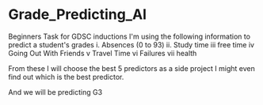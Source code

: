 # Grade_Predicting_AI
Beginners Task for GDSC inductions
I'm using the following information to predict a student's grades
i. Absences (0 to 93)
ii. Study time
iii free time
iv Going Out With Friends
v Travel Time
vi Failures
vii health

From these I will choose the best 5 predictors
as a side project I might even find out which is the best predictor.

And we will be predicting G3